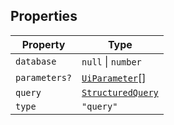 ## Properties

| Property | Type |
| ------ | ------ |
| <a id="database"></a> `database` | `null` \| `number` |
| <a id="parameters"></a> `parameters?` | [`UiParameter`](../type-aliases/UiParameter.md)[] |
| <a id="query"></a> `query` | [`StructuredQuery`](../type-aliases/StructuredQuery.md) |
| <a id="type"></a> `type` | `"query"` |
